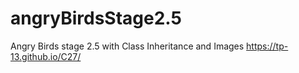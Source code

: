 # angryBirdsStage2.5
Angry Birds stage 2.5 with Class Inheritance and Images
 https://tp-13.github.io/C27/
